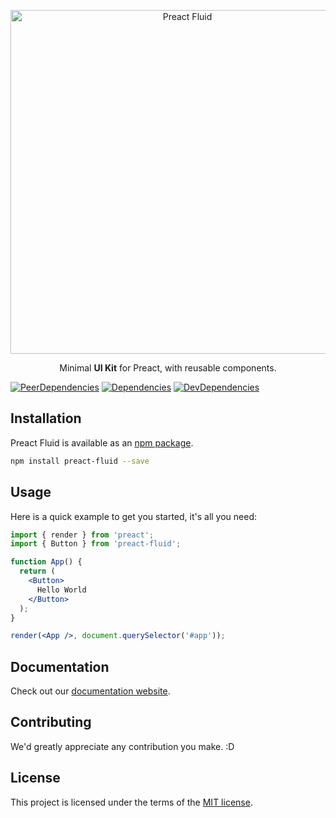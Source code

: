 <p align="center">
<a href="https://ajainvivek.github.io/preact-fluid/" target="_blank">
<img alt="Preact Fluid" title="Preact Fluid" src="https://i.imgur.com/pZZG2Cm.png" width="550">
</a>
</p>
<p align="center">Minimal <b>UI Kit</b> for Preact, with reusable components.</p>

[![PeerDependencies](https://img.shields.io/david/peer/ajainvivek/preact-fluid.svg)](https://david-dm.org/ajainvivek/preact-fluid#info=peerDependencies&view=list)
[![Dependencies](https://img.shields.io/david/ajainvivek/preact-fluid.svg)](https://david-dm.org/ajainvivek/preact-fluid)
[![DevDependencies](https://img.shields.io/david/dev/ajainvivek/preact-fluid.svg)](https://david-dm.org/ajainvivek/preact-fluid#info=devDependencies&view=list)

## Installation

Preact Fluid is available as an [npm package](https://www.npmjs.com/package/preact-fluid).

```sh
npm install preact-fluid --save
```

## Usage

Here is a quick example to get you started, it's all you need:

```jsx
import { render } from 'preact';
import { Button } from 'preact-fluid';

function App() {
  return (
    <Button>
      Hello World
    </Button>
  );
}

render(<App />, document.querySelector('#app'));
```

## Documentation

Check out our [documentation website](https://ajainvivek.github.io/preact-fluid/).


## Contributing

We'd greatly appreciate any contribution you make. :D

## License

This project is licensed under the terms of the
[MIT license](https://github.com/ajainvivek/preact-fluid/blob/v1-beta/LICENSE).

